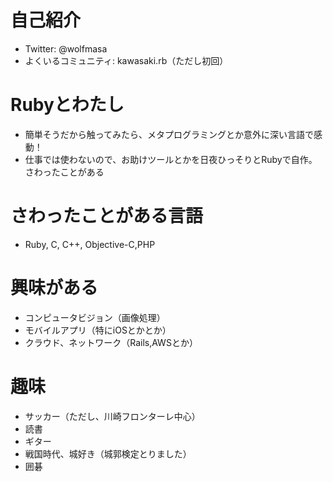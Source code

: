 # 自己紹介

- Twitter: @wolfmasa
- よくいるコミュニティ: kawasaki.rb（ただし初回）

# Rubyとわたし
- 簡単そうだから触ってみたら、メタプログラミングとか意外に深い言語で感動！
- 仕事では使わないので、お助けツールとかを日夜ひっそりとRubyで自作。さわったことがある

# さわったことがある言語
- Ruby, C, C++, Objective-C,PHP 

# 興味がある
- コンピュータビジョン（画像処理）
- モバイルアプリ（特にiOSとかとか）
- クラウド、ネットワーク（Rails,AWSとか）

# 趣味
- サッカー（ただし、川崎フロンターレ中心）
- 読書
- ギター
- 戦国時代、城好き（城郭検定とりました）
- 囲碁
